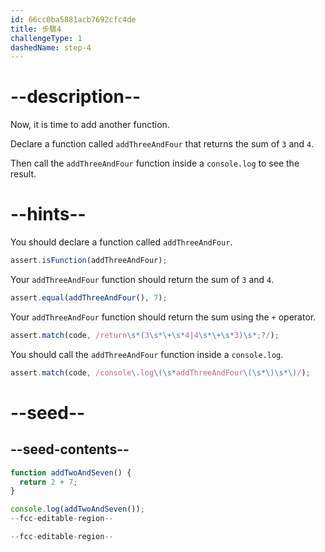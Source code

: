 ```yaml
---
id: 66cc0ba5881acb7692cfc4de
title: 步驟4
challengeType: 1
dashedName: step-4
---
```


# --description--

Now, it is time to add another function.

Declare a function called `addThreeAndFour` that returns the sum of `3` and `4`.

Then call the `addThreeAndFour` function inside a `console.log` to see the result.

# --hints--

You should declare a function called `addThreeAndFour`.

```js
assert.isFunction(addThreeAndFour);
```

Your `addThreeAndFour` function should return the sum of `3` and `4`.

```js
assert.equal(addThreeAndFour(), 7);
```

Your `addThreeAndFour` function should return the sum using the `+` operator.

```js
assert.match(code, /return\s*(3\s*\+\s*4|4\s*\+\s*3)\s*;?/);
```

You should call the `addThreeAndFour` function inside a `console.log`.

```js
assert.match(code, /console\.log\(\s*addThreeAndFour\(\s*\)\s*\)/);
```

# --seed--

## --seed-contents--

```js
function addTwoAndSeven() {
  return 2 + 7;
}

console.log(addTwoAndSeven());
--fcc-editable-region--

--fcc-editable-region--
```
